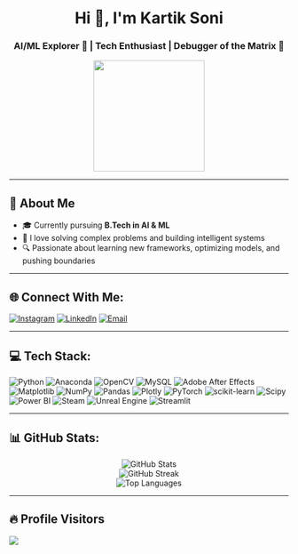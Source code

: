 <h1 align="center">Hi 👋, I'm Kartik Soni</h1>
<h3 align="center">AI/ML Explorer 🚀 | Tech Enthusiast | Debugger of the Matrix 🧠</h3>

<p align="center">
  <img src="https://media.giphy.com/media/qgQUggAC3Pfv687qPC/giphy.gif" width="200"/>
</p>

---

## 💫 About Me

- 🎓 Currently pursuing **B.Tech in AI & ML**
- 🧠 I love solving complex problems and building intelligent systems
- 🔍 Passionate about learning new frameworks, optimizing models, and pushing boundaries

---

## 🌐 Connect With Me:

[![Instagram](https://img.shields.io/badge/Instagram-%23E4405F.svg?logo=Instagram&logoColor=white)](https://instagram.com/kartikksoni._)
[![LinkedIn](https://img.shields.io/badge/LinkedIn-%230077B5.svg?logo=linkedin&logoColor=white)](https://www.linkedin.com/in/kartik-soni-8957a4296/)
[![Email](https://img.shields.io/badge/Email-D14836?logo=gmail&logoColor=white)](mailto:kartikksoni0@gmail.com)

---

## 💻 Tech Stack:

![Python](https://img.shields.io/badge/python-3670A0?style=for-the-badge&logo=python&logoColor=ffdd54)
![Anaconda](https://img.shields.io/badge/Anaconda-%2344A833.svg?style=for-the-badge&logo=anaconda&logoColor=white)
![OpenCV](https://img.shields.io/badge/opencv-%23white.svg?style=for-the-badge&logo=opencv&logoColor=white)
![MySQL](https://img.shields.io/badge/mysql-4479A1.svg?style=for-the-badge&logo=mysql&logoColor=white)
![Adobe After Effects](https://img.shields.io/badge/Adobe%20After%20Effects-9999FF.svg?style=for-the-badge&logo=Adobe%20After%20Effects&logoColor=white)
![Matplotlib](https://img.shields.io/badge/Matplotlib-%23ffffff.svg?style=for-the-badge&logo=Matplotlib&logoColor=black)
![NumPy](https://img.shields.io/badge/numpy-%23013243.svg?style=for-the-badge&logo=numpy&logoColor=white)
![Pandas](https://img.shields.io/badge/pandas-%23150458.svg?style=for-the-badge&logo=pandas&logoColor=white)
![Plotly](https://img.shields.io/badge/Plotly-%233F4F75.svg?style=for-the-badge&logo=plotly&logoColor=white)
![PyTorch](https://img.shields.io/badge/PyTorch-%23EE4C2C.svg?style=for-the-badge&logo=PyTorch&logoColor=white)
![scikit-learn](https://img.shields.io/badge/scikit--learn-%23F7931E.svg?style=for-the-badge&logo=scikit-learn&logoColor=white)
![Scipy](https://img.shields.io/badge/SciPy-%230C55A5.svg?style=for-the-badge&logo=scipy&logoColor=white)
![Power BI](https://img.shields.io/badge/power_bi-F2C811?style=for-the-badge&logo=powerbi&logoColor=black)
![Steam](https://img.shields.io/badge/steam-%23000000.svg?style=for-the-badge&logo=steam&logoColor=white)
![Unreal Engine](https://img.shields.io/badge/unrealengine-%23313131.svg?style=for-the-badge&logo=unrealengine&logoColor=white)
![Streamlit](https://img.shields.io/badge/Streamlit-%23FE4B4B.svg?style=for-the-badge&logo=streamlit&logoColor=white)

---

## 📊 GitHub Stats:

<p align="center">
  <img src="https://github-readme-stats.vercel.app/api?username=KartikSoni69&theme=tokyonight&show_icons=true&hide_border=true" alt="GitHub Stats"/>
  <br>
  <img src="https://nirzak-streak-stats.vercel.app/?user=KartikSoni69&theme=tokyonight&hide_border=true" alt="GitHub Streak"/>
  <br>
  <img src="https://github-readme-stats.vercel.app/api/top-langs/?username=KartikSoni69&layout=compact&theme=tokyonight&hide_border=true" alt="Top Languages"/>
</p>

---

## 🔥 Profile Visitors
[![](https://visitcount.itsvg.in/api?id=KartikSoni69&icon=0&color=0)](https://visitcount.itsvg.in)

<!-- Proudly created with GPRM ( https://gprm.itsvg.in ) -->

